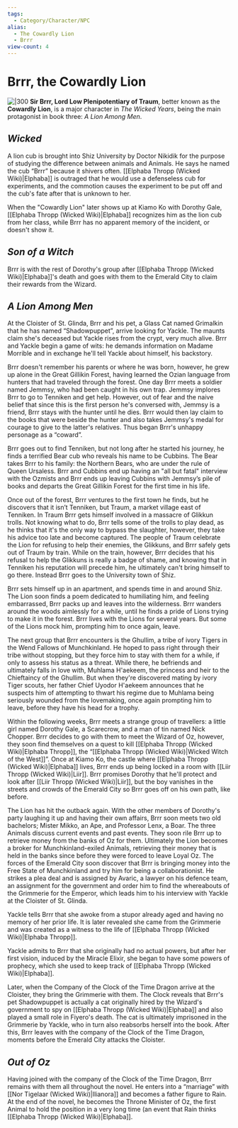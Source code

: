 ```yaml
---
tags:
  - Category/Character/NPC
alias:
  - The Cowardly Lion
  - Brrr
view-count: 4
---
```


# Brrr, the Cowardly Lion
![|300](https://static.wikia.nocookie.net/wicked/images/8/87/Brrr.png/revision/latest?cb=20101223020632#right) **Sir Brrr, Lord Low Plenipotentiary of Traum**, better known as the **Cowardly Lion**, is a major character in _The Wicked Years_, being the main protagonist in book three: _A Lion Among Men_.

## _Wicked_

A lion cub is brought into Shiz University by Doctor Nikidik for the purpose of studying the difference between animals and Animals. He says he named the cub “Brrr” because it shivers often. [[Elphaba Thropp (Wicked Wiki)|Elphaba]] is outraged that he would use a defenseless cub for experiments, and the commotion causes the experiment to be put off and the cub's fate after that is unknown to her.

When the "Cowardly Lion" later shows up at Kiamo Ko with Dorothy Gale, [[Elphaba Thropp (Wicked Wiki)|Elphaba]] recognizes him as the lion cub from her class, while Brrr has no apparent memory of the incident, or doesn't show it.

## _Son of a Witch_

Brrr is with the rest of Dorothy's group after [[Elphaba Thropp (Wicked Wiki)|Elphaba]]'s death and goes with them to the Emerald City to claim their rewards from the Wizard.

## _A Lion Among Men_

At the Cloister of St. Glinda, Brrr and his pet, a Glass Cat named Grimalkin that he has named “Shadowpuppet”, arrive looking for Yackle. The maunts claim she's deceased but Yackle rises from the crypt, very much alive. Brrr and Yackle begin a game of wits: he demands information on Madame Morrible and in exchange he'll tell Yackle about himself, his backstory.

Brrr doesn't remember his parents or where he was born, however, he grew up alone in the Great Gillikin Forest, having learned the Ozian language from hunters that had traveled through the forest. One day Brrr meets a soldier named Jemmsy, who had been caught in his own trap. Jemmsy implores Brrr to go to Tenniken and get help. However, out of fear and the naive belief that since this is the first person he's conversed with, Jemmsy is a friend, Brrr stays with the hunter until he dies. Brrr would then lay claim to the books that were beside the hunter and also takes Jemmsy's medal for courage to give to the latter's relatives. Thus began Brrr's unhappy personage as a “coward”.

Brrr goes out to find Tenniken, but not long after he started his journey, he finds a terrified Bear cub who reveals his name to be Cubbins. The Bear takes Brrr to his family: the Northern Bears, who are under the rule of Queen Ursaless. Brrr and Cubbins end up having an "all but fatal" interview with the Ozmists and Brrr ends up leaving Cubbins with Jemmsy’s pile of books and departs the Great Gillikin Forest for the first time in his life.

Once out of the forest, Brrr ventures to the first town he finds, but he discovers that it isn’t Tenniken, but Traum, a market village east of Tenniken. In Traum Brrr gets himself involved in a massacre of Glikkun trolls. Not knowing what to do, Brrr tells some of the trolls to play dead, as he thinks that it's the only way to bypass the slaughter, however, they take his advice too late and become captured. The people of Traum celebrate the Lion for refusing to help their enemies, the Glikkuns, and Brrr safely gets out of Traum by train. While on the train, however, Brrr decides that his refusal to help the Glikkuns is really a badge of shame, and knowing that in Tenniken his reputation will precede him, he ultimately can't bring himself to go there. Instead Brrr goes to the University town of Shiz.

Brrr sets himself up in an apartment, and spends time in and around Shiz. The Lion soon finds a poem dedicated to humiliating him, and feeling embarrassed, Brrr packs up and leaves into the wilderness. Brrr wanders around the woods aimlessly for a while, until he finds a pride of Lions trying to make it in the forest. Brrr lives with the Lions for several years. But some of the Lions mock him, prompting him to once again, leave.

The next group that Brrr encounters is the Ghullim, a tribe of ivory Tigers in the Wend Fallows of Munchkinland. He hoped to pass right through their tribe without stopping, but they force him to stay with them for a while, if only to assess his status as a threat. While there, he befriends and ultimately falls in love with, Muhlama H'aekeem, the princess and heir to the Chieftaincy of the Ghullim. But when they're discovered mating by ivory Tiger scouts, her father Chief Uyodor H'aekeem announces that he suspects him of attempting to thwart his regime due to Muhlama being seriously wounded from the lovemaking, once again prompting him to leave, before they have his head for a trophy.

Within the following weeks, Brrr meets a strange group of travellers: a little girl named Dorothy Gale, a Scarecrow, and a man of tin named Nick Chopper. Brrr decides to go with them to meet the Wizard of Oz, however, they soon find themselves on a quest to kill [[Elphaba Thropp (Wicked Wiki)|Elphaba Thropp]], the “[[Elphaba Thropp (Wicked Wiki)|Wicked Witch of the West]]”. Once at Kiamo Ko, the castle where [[Elphaba Thropp (Wicked Wiki)|Elphaba]] lives, Brrr ends up being locked in a room with [[Liir Thropp (Wicked Wiki)|Liir]]. Brrr promises Dorothy that he'll protect and look after [[Liir Thropp (Wicked Wiki)|Liir]], but the boy vanishes in the streets and crowds of the Emerald City so Brrr goes off on his own path, like before.

The Lion has hit the outback again. With the other members of Dorothy's party laughing it up and having their own affairs, Brrr soon meets two old bachelors; Mister Mikko, an Ape, and Professor Lenx, a Boar. The three Animals discuss current events and past events. They soon rile Brrr up to retrieve money from the banks of Oz for them. Ultimately the Lion becomes a broker for Munchkinland-exiled Animals, retrieving their money that is held in the banks since before they were forced to leave Loyal Oz. The forces of the Emerald City soon discover that Brrr is bringing money into the Free State of Munchkinland and try him for being a collaborationist. He strikes a plea deal and is assigned by Avaric, a lawyer on his defence team, an assignment for the government and order him to find the whereabouts of the Grimmerie for the Emperor, which leads him to his interview with Yackle at the Cloister of St. Glinda.

Yackle tells Brrr that she awoke from a stupor already aged and having no memory of her prior life. It is later revealed she came from the Grimmerie and was created as a witness to the life of [[Elphaba Thropp (Wicked Wiki)|Elphaba Thropp]].

Yackle admits to Brrr that she originally had no actual powers, but after her first vision, induced by the Miracle Elixir, she began to have some powers of prophecy, which she used to keep track of [[Elphaba Thropp (Wicked Wiki)|Elphaba]].

Later, when the Company of the Clock of the Time Dragon arrive at the Cloister, they bring the Grimmerie with them. The Clock reveals that Brrr's pet Shadowpuppet is actually a cat originally hired by the Wizard's government to spy on [[Elphaba Thropp (Wicked Wiki)|Elphaba]] and also played a small role in Fiyero's death. The cat is ultimately imprisoned in the Grimmerie by Yackle, who in turn also reabsorbs herself into the book. After this, Brrr leaves with the company of the Clock of the Time Dragon, moments before the Emerald City attacks the Cloister.

## _Out of Oz_

Having joined with the company of the Clock of the Time Dragon, Brrr remains with them all throughout the novel. He enters into a “marriage” with [[Nor Tigelaar (Wicked Wiki)|Ilianora]] and becomes a father figure to Rain. At the end of the novel, he becomes the Throne Minister of Oz, the first Animal to hold the position in a very long time (an event that Rain thinks [[Elphaba Thropp (Wicked Wiki)|Elphaba]].